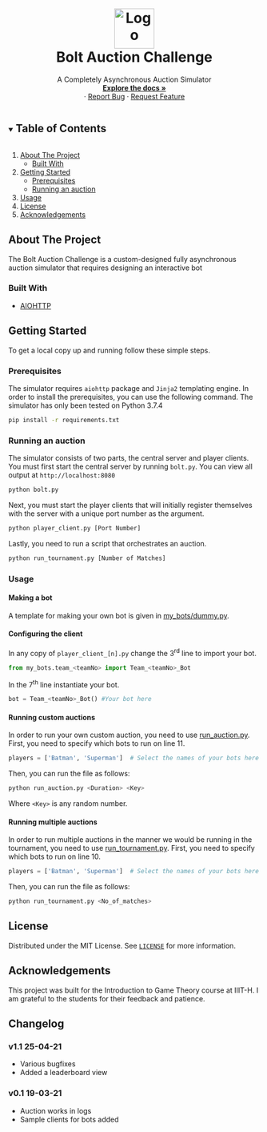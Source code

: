 <h1 align="center"><a href="https://github.com/ajainuary/bolt-auction-challenge">
    <img src="https://user-images.githubusercontent.com/30972152/137773562-9c9ef85d-7b69-4f72-ba41-d448bf6e281a.jpg" alt="Logo" width="80" height="80">
  </a><br />Bolt Auction Challenge</h1>
  <p align="center">
    A Completely Asynchronous Auction Simulator
    <br />
    <a href="https://github.com/ajainuary/bolt-auction-challenge/blob/main/Bolt_Documentation_v1.1_02-04-21.pdf"><strong>Explore the docs »</strong></a>
    <br />
    ·
    <a href="https://github.com/ajainuary/bolt-auction-challenge/issues">Report Bug</a>
    ·
    <a href="https://github.com/ajainuary/bolt-auction-challenge/issues">Request Feature</a>
  </p>

<!-- TABLE OF CONTENTS -->
<details open="open">
  <summary><h2 style="display: inline-block">Table of Contents</h2></summary>
  <ol>
    <li>
      <a href="#about-the-project">About The Project</a>
      <ul>
        <li><a href="#built-with">Built With</a></li>
      </ul>
    </li>
    <li>
      <a href="#getting-started">Getting Started</a>
      <ul>
        <li><a href="#prerequisites">Prerequisites</a></li>
        <li><a href="#running-an-auction">Running an auction</li>
      </ul>
    </li>
    <li><a href="#usage">Usage</a></li>
    <li><a href="#license">License</a></li>
    <li><a href="#acknowledgements">Acknowledgements</a></li>
  </ol>
</details>

<!-- ABOUT THE PROJECT -->
## About The Project

The Bolt Auction Challenge is a custom-designed fully asynchronous auction simulator that requires designing an interactive bot

### Built With

* [AIOHTTP](https://docs.aiohttp.org/en/stable/)


<!-- GETTING STARTED -->
## Getting Started

To get a local copy up and running follow these simple steps.

### Prerequisites

The simulator requires ```aiohttp``` package and ```Jinja2``` templating engine. In order to install the prerequisites, you can use the following command. The simulator has only been tested on Python 3.7.4

```sh
pip install -r requirements.txt
```

### Running an auction
The simulator consists of two parts, the central server and player clients. You must first start the central server by running ```bolt.py```. You can view all output at ```http://localhost:8080```

```sh
python bolt.py
```

Next, you must start the player clients that will initially register themselves with the server with a unique port number as the argument.

```sh
python player_client.py [Port Number]
```

Lastly, you need to run a script that orchestrates an auction.

```sh
python run_tournament.py [Number of Matches]
```

### Usage

#### Making a bot

A template for making your own bot is given in [my_bots/dummy.py](my_bots/dummy.py).

#### Configuring the client

In any copy of ```player_client_[n].py``` change the 3<sup>rd</sup> line to import your bot.

```python
from my_bots.team_<teamNo> import Team_<teamNo>_Bot
```

In the 7<sup>th</sup> line instantiate your bot.

```python
bot = Team_<teamNo>_Bot() #Your bot here
```

#### Running custom auctions

In order to run your own custom auction, you need to use [run_auction.py](run_auction.py). First, you need to specify which bots to run on line 11.

```python
players = ['Batman', 'Superman']  # Select the names of your bots here
```

Then, you can run the file as follows:

```sh
python run_auction.py <Duration> <Key>
```
Where ```<Key>``` is any random number.

#### Running multiple auctions

In order to run multiple auctions in the manner we would be running in the tournament, you need to use [run_tournament.py](run_tournament.py). First, you need to specify which bots to run on line 10.

```python
players = ['Batman', 'Superman']  # Select the names of your bots here
```

Then, you can run the file as follows:

```sh
python run_tournament.py <No_of_matches>
```

<!-- LICENSE -->
## License

Distributed under the MIT License. See [`LICENSE`](license.md) for more information.

## Acknowledgements

This project was built for the Introduction to Game Theory course at IIIT-H. I am grateful to the students for their feedback and patience.

## Changelog
### v1.1 25-04-21

- Various bugfixes
- Added a leaderboard view

### v0.1 19-03-21

- Auction works in logs
- Sample clients for bots added
